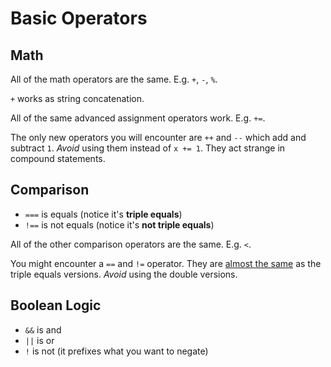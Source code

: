 # Basic Operators
## Math
All of the math operators are the same.
E.g. `+`, `-`,  `%`.

`+` works as string concatenation.

All of the same advanced assignment operators work.
E.g. `+=`.

The only new operators you will encounter are `++` and `--` which add and subtract `1`.
_Avoid_ using them instead of `x += 1`.
They act strange in compound statements.

## Comparison
* `===` is equals (notice it's **triple equals**)
* `!==` is not equals (notice it's **not triple equals**)

All of the other comparison operators are the same.
E.g. `<`.

You might encounter a `==` and `!=` operator.
They are [almost the same](http://www.impressivewebs.com/why-use-triple-equals-javascipt/) as the triple equals versions.
_Avoid_ using the double versions.

## Boolean Logic
* `&&` is and
* `||` is or
* `!` is not (it prefixes what you want to negate)
